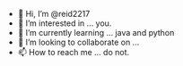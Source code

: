 - 👋 Hi, I’m @reid2217
- 👀 I’m interested in ... you. 
- 🌱 I’m currently learning ... java and python
- 💞️ I’m looking to collaborate on ... 
- 📫 How to reach me ... do not.

<!---
reid2217/reid2217 is a ✨ special ✨ repository because its `README.md` (this file) appears on your GitHub profile.
You can click the Preview link to take a look at your changes.
--->
